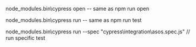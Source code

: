 node_modules\.bin\cypress open -- same as npm run open

node_modules\.bin\cypress run -- same as npm run test

node_modules\.bin\cypress run --spec "cypress\integration\asos.spec.js" // run specific test
